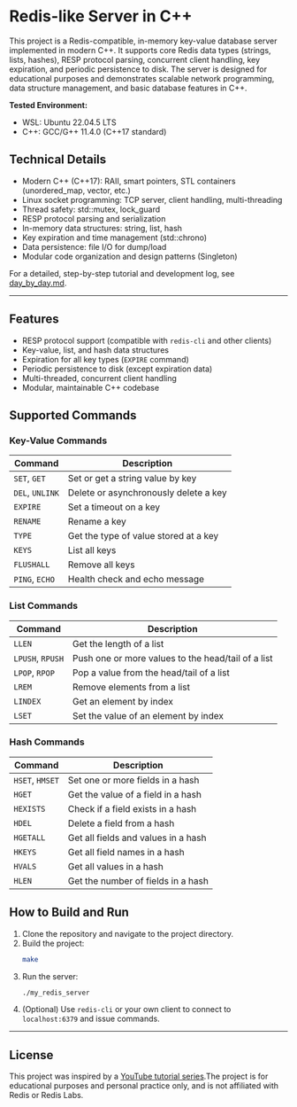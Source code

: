 # Redis-like Server in C++

This project is a Redis-compatible, in-memory key-value database server implemented in modern C++. It supports core Redis data types (strings, lists, hashes), RESP protocol parsing, concurrent client handling, key expiration, and periodic persistence to disk. The server is designed for educational purposes and demonstrates scalable network programming, data structure management, and basic database features in C++.


**Tested Environment:**
- WSL: Ubuntu 22.04.5 LTS
- C++: GCC/G++ 11.4.0 (C++17 standard)

## Technical Details
- Modern C++ (C++17): RAII, smart pointers, STL containers (unordered_map, vector, etc.)
- Linux socket programming: TCP server, client handling, multi-threading
- Thread safety: std::mutex, lock_guard
- RESP protocol parsing and serialization
- In-memory data structures: string, list, hash
- Key expiration and time management (std::chrono)
- Data persistence: file I/O for dump/load
- Modular code organization and design patterns (Singleton)

For a detailed, step-by-step tutorial and development log, see [day_by_day.md](./day_by_day.md).

---

## Features
- RESP protocol support (compatible with `redis-cli` and other clients)
- Key-value, list, and hash data structures
- Expiration for all key types (`EXPIRE` command)
- Periodic persistence to disk (except expiration data)
- Multi-threaded, concurrent client handling
- Modular, maintainable C++ codebase

## Supported Commands

### Key-Value Commands
| Command | Description |
|---------|-------------|
| `SET`, `GET` | Set or get a string value by key |
| `DEL`, `UNLINK` | Delete or asynchronously delete a key |
| `EXPIRE` | Set a timeout on a key |
| `RENAME` | Rename a key |
| `TYPE` | Get the type of value stored at a key |
| `KEYS` | List all keys |
| `FLUSHALL` | Remove all keys |
| `PING`, `ECHO` | Health check and echo message |

### List Commands
| Command | Description |
|---------|-------------|
| `LLEN` | Get the length of a list |
| `LPUSH`, `RPUSH` | Push one or more values to the head/tail of a list |
| `LPOP`, `RPOP` | Pop a value from the head/tail of a list |
| `LREM` | Remove elements from a list |
| `LINDEX` | Get an element by index |
| `LSET` | Set the value of an element by index |

### Hash Commands
| Command | Description |
|---------|-------------|
| `HSET`, `HMSET` | Set one or more fields in a hash |
| `HGET` | Get the value of a field in a hash |
| `HEXISTS` | Check if a field exists in a hash |
| `HDEL` | Delete a field from a hash |
| `HGETALL` | Get all fields and values in a hash |
| `HKEYS` | Get all field names in a hash |
| `HVALS` | Get all values in a hash |
| `HLEN` | Get the number of fields in a hash |

## How to Build and Run
1. Clone the repository and navigate to the project directory.
2. Build the project:
   ```sh
   make
   ```
3. Run the server:
   ```sh
   ./my_redis_server
   ```
4. (Optional) Use `redis-cli` or your own client to connect to `localhost:6379` and issue commands.

---

## License
This project was inspired by a [YouTube tutorial series](https://www.youtube.com/watch?v=ecIkcUTIEqE&list=PL6F3pyVdiAkfr4HaJXNrQDviFJNUWahgI&ab_channel=Devw%2FSel).The project is for educational purposes and personal practice only, and is not affiliated with Redis or Redis Labs.
